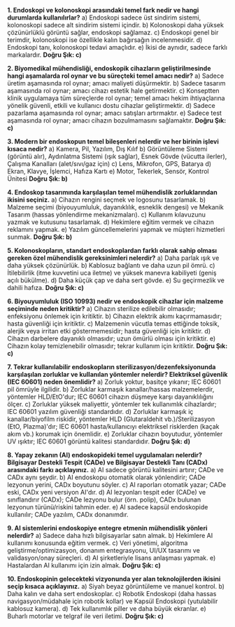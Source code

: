 
**1. Endoskopi ve kolonoskopi arasındaki temel fark nedir ve hangi durumlarda kullanılırlar?**
    a) Endoskopi sadece üst sindirim sistemi, kolonoskopi sadece alt sindirim sistemi içindir.
    b) Kolonoskopi daha yüksek çözünürlüklü görüntü sağlar, endoskopi sağlamaz.
    c) Endoskopi genel bir terimdir, kolonoskopi ise özellikle kalın bağırsağın incelenmesidir.
    d) Endoskopi tanı, kolonoskopi tedavi amaçlıdır.
    e) İkisi de aynıdır, sadece farklı markalardır.
    **Doğru Şık: c)**

**2. Biyomedikal mühendisliği, endoskopik cihazların geliştirilmesinde hangi aşamalarda rol oynar ve bu süreçteki temel amacı nedir?**
    a) Sadece üretim aşamasında rol oynar; amacı maliyeti düşürmektir.
    b) Sadece tasarım aşamasında rol oynar; amacı cihazı estetik hale getirmektir.
    c) Konseptten klinik uygulamaya tüm süreçlerde rol oynar; temel amacı hekim ihtiyaçlarına yönelik güvenli, etkili ve kullanıcı dostu cihazlar geliştirmektir.
    d) Sadece pazarlama aşamasında rol oynar; amacı satışları artırmaktır.
    e) Sadece test aşamasında rol oynar; amacı cihazın bozulmamasını sağlamaktır.
    **Doğru Şık: c)**

**3. Modern bir endoskopun temel bileşenleri nelerdir ve her birinin işlevi kısaca nedir?**
    a) Kamera, Pil, Yazılım, Dış Kılıf
    b) Görüntüleme Sistemi (görüntü alır), Aydınlatma Sistemi (ışık sağlar), Esnek Gövde (vücutta ilerler), Çalışma Kanalları (alet/sıvı/gaz için)
    c) Lens, Mikrofon, GPS, Batarya
    d) Ekran, Klavye, İşlemci, Hafıza Kartı
    e) Motor, Tekerlek, Sensör, Kontrol Ünitesi
    **Doğru Şık: b)**

**4. Endoskop tasarımında karşılaşılan temel mühendislik zorluklarından ikisini seçiniz.**
    a) Cihazın rengini seçmek ve logosunu tasarlamak.
    b) Malzeme seçimi (biyouyumluluk, dayanıklılık, esneklik dengesi) ve Mekanik Tasarım (hassas yönlendirme mekanizmaları).
    c) Kullanım kılavuzunu yazmak ve kutusunu tasarlamak.
    d) Hekimlere eğitim vermek ve cihazın reklamını yapmak.
    e) Yazılım güncellemelerini yapmak ve müşteri hizmetleri sunmak.
    **Doğru Şık: b)**

**5. Kolonoskopların, standart endoskoplardan farklı olarak sahip olması gereken özel mühendislik gereksinimleri nelerdir?**
    a) Daha parlak ışık ve daha yüksek çözünürlük.
    b) Kablosuz bağlantı ve daha uzun pil ömrü.
    c) İtilebilirlik (itme kuvvetini uca iletme) ve yüksek manevra kabiliyeti (geniş açılı bükülme).
    d) Daha küçük çap ve daha sert gövde.
    e) Su geçirmezlik ve dahili hafıza.
    **Doğru Şık: c)**

**6. Biyouyumluluk (ISO 10993) nedir ve endoskopik cihazlar için malzeme seçiminde neden kritiktir?**
    a) Cihazın sterilize edilebilir olmasıdır; enfeksiyonu önlemek için kritiktir.
    b) Cihazın elektrik akımı kaçırmamasıdır; hasta güvenliği için kritiktir.
    c) Malzemenin vücutla temas ettiğinde toksik, alerjik veya irritan etki göstermemesidir; hasta güvenliği için kritiktir.
    d) Cihazın darbelere dayanıklı olmasıdır; uzun ömürlü olması için kritiktir.
    e) Cihazın kolay temizlenebilir olmasıdır; tekrar kullanım için kritiktir.
    **Doğru Şık: c)**

**7. Tekrar kullanılabilir endoskopların sterilizasyon/dezenfeksiyonunda karşılaşılan zorluklar ve kullanılan yöntemler nelerdir? Elektriksel güvenlik (IEC 60601) neden önemlidir?**
    a) Zorluk yoktur, basitçe yıkanır; IEC 60601 pil ömrüyle ilgilidir.
    b) Zorluklar karmaşık kanallar/hassas malzemelerdir, yöntemler HLD/EtO'dur; IEC 60601 cihazın düşmeye karşı dayanıklılığını ölçer.
    c) Zorluklar yüksek maliyettir, yöntemler tek kullanımlık cihazlardır; IEC 60601 yazılım güvenliği standardıdır.
    d) Zorluklar karmaşık iç kanallar/biyofilm riskidir, yöntemler HLD (Glutaraldehit vb.)/Sterilizasyon (EtO, Plazma)'dır; IEC 60601 hasta/kullanıcıyı elektriksel risklerden (kaçak akım vb.) korumak için önemlidir.
    e) Zorluklar cihazın boyutudur, yöntemler UV ışıktır; IEC 60601 görüntü kalitesi standardıdır.
    **Doğru Şık: d)**

**8. Yapay zekanın (AI) endoskopideki temel uygulamaları nelerdir? Bilgisayar Destekli Tespit (CADe) ve Bilgisayar Destekli Tanı (CADx) arasındaki farkı açıklayınız.**
    a) AI sadece görüntü kalitesini artırır; CADe ve CADx aynı şeydir.
    b) AI endoskopu otomatik olarak yönlendirir; CADe lezyonun yerini, CADx boyutunu söyler.
    c) AI raporları otomatik yazar; CADe eski, CADx yeni versiyon AI'dır.
    d) AI lezyonları tespit eder (CADe) ve sınıflandırır (CADx); CADe lezyonu bulur (örn. polip), CADx bulunan lezyonun türünü/riskini tahmin eder.
    e) AI sadece kapsül endoskopide kullanılır; CADe yazılım, CADx donanımdır.

**9. AI sistemlerini endoskopiye entegre etmenin mühendislik yönleri nelerdir?**
    a) Sadece daha hızlı bilgisayarlar satın almak.
    b) Hekimlere AI kullanımı konusunda eğitim vermek.
    c) Veri yönetimi, algoritma geliştirme/optimizasyon, donanım entegrasyonu, UI/UX tasarımı ve validasyon/onay süreçleri.
    d) AI şirketleriyle lisans anlaşması yapmak.
    e) Hastalardan AI kullanımı için izin almak.
    **Doğru Şık: c)**

**10. Endoskopinin gelecekteki vizyonunda yer alan teknolojilerden ikisini seçip kısaca açıklayınız.**
    a) Siyah beyaz görüntüleme ve manuel kontrol.
    b) Daha kalın ve daha sert endoskoplar.
    c) Robotik Endoskopi (daha hassas navigasyon/müdahale için robotik kollar) ve Kapsül Endoskopi (yutulabilir kablosuz kamera).
    d) Tek kullanımlık piller ve daha büyük ekranlar.
    e) Buharlı motorlar ve telgraf ile veri iletimi.
    **Doğru Şık: c)**
